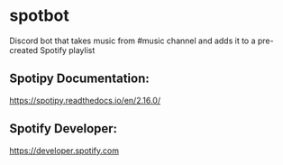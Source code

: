 # spotbot
Discord bot that takes music from #music channel and adds it to a pre-created Spotify playlist
## Spotipy Documentation:
https://spotipy.readthedocs.io/en/2.16.0/
## Spotify Developer:
https://developer.spotify.com
